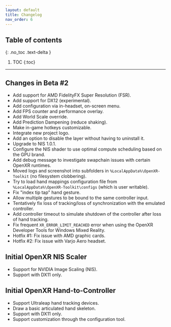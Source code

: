 ```yaml
---
layout: default
title: Changelog
nav_order: 6
---
```


## Table of contents
{: .no_toc .text-delta }

1. TOC
{:toc}

---

## Changes in Beta #2

- Add support for AMD FidelityFX Super Resolution (FSR).
- Add support for DX12 (experimental).
- Add configuration via in-headset, on-screen menu.
- Add FPS counter and performance overlay.
- Add World Scale override.
- Add Prediction Dampening (reduce shaking).
- Make in-game hotkeys customizable.
- Integrate new project logo.
- Add an option to disable the layer without having to uninstall it.
- Upgrade to NIS 1.0.1.
- Configure the NIS shader to use optimal compute scheduling based on the GPU brand.
- Add debug message to investigate swapchain issues with certain OpenXR runtimes.
- Moved logs and screenshot into subfolders in `%LocalAppData%\OpenXR-Toolkit` (no filesystem clobbering).
- Try to load hand mappings configuration file from `%LocalAppData%\OpenXR-Toolkit\configs` (which is user writable).
- Fix "index tip tap" hand gesture.
- Allow multiple gestures to be bound to the same controller input.
- Tentatively fix loss of tracking/loss of synchronization with the emulated controller.
- Add controller timeout to simulate shutdown of the controller after loss of hand tracking.
- Fix frequent `XR_ERROR_LIMIT_REACHED` error when using the OpenXR Developer Tools for Windows Mixed Reality.
- Hotfix #1: Fix issue with AMD graphic cards.
- Hotfix #2: Fix issue with Varjo Aero headset.

## Initial OpenXR NIS Scaler

- Support for NVIDIA Image Scaling (NIS).
- Support with DX11 only.

## Initial OpenXR Hand-to-Controller

- Support Ultraleap hand tracking devices.
- Draw a basic articulated hand skeleton.
- Support with DX11 only.
- Support customization through the configuration tool.
